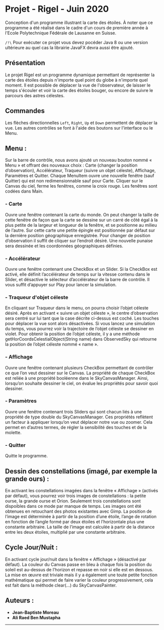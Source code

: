 # Projet - Rigel - Juin 2020
Conception d'un programme illustrant la carte des étoiles. À noter que ce programme a été réalisé dans le cadre d'un 
cours de première année à l'Ecole Polytechnique Fédérale de Lausanne en Suisse.

`/!\` Pour exécuter ce projet vous devez pocéder Java 8 ou une version ultérieure au quel cas la librairie JavaFX
devra aussi être ajouté.

## Présentation
Le projet Rigel est un programme dynamique permettant de représenter la carte des étoiles depuis n'importe quel point 
du globe à n'importe quel moment. Il est possible de déplacer la vue de l'observateur, de laisser le temps s'écouler et
voir la carte des étoiles bouger, ou encore de suivre le parcours des astres célestes. 

## Commandes
Les flèches directionnelles `Left`, `Right`, `Up` et `Down` permettent de déplacer la vue. Les autres contrôles se font
à l'aide des boutons sur l'interface ou le Menu.

## Menu :
Sur la barre de contrôle, nous avons ajouté un nouveau bouton nommé « Menu » et offrant des nouveaux choix : Carte 
(changer la position d’observation), Accélérateur, Traqueur (suivre un objet céleste), Affichage, Paramètres et 
Quitter. Chaque MenuItem ouvre une nouvelle fenêtre (sauf Quitter) qui est non redimensionnable sauf pour Carte. 
Cliquer sur le Canvas du ciel, ferme les fenêtres, comme la croix rouge. Les fenêtres sont codées dans Main.

### - Carte
Ouvre une fenêtre contenant la carte du monde. On peut changer la taille de cette fenêtre de façon que la carte se 
dessine sur un carré de côté égal à la plus petite de la largeur et longueur de la fenêtre, et se positionne au milieu
de l’autre. Sur cette carte une petite épingle est positionnée par défaut sur la dernière position géographique 
enregistrée. Pour changer de position d’observation il suffit de cliquer sur l’endroit désiré. Une nouvelle punaise 
sera dessinée et les coordonnées géographiques définies.

### - Accélérateur
Ouvre une fenêtre contenant une CheckBox et un Slider. Si la CheckBox est activé, elle définit l’accélérateur de temps
sur la vitesse contenu dans le Slider, et désactive le sélecteur d’accélérateur de la barre de contrôle. Il vous suffit
d’appuyer sur Play pour lancer la simulation.

### - Traqueur d'objet céleste
En cliquant sur Traqueur dans le menu, on pourra choisir l’objet céleste désiré. Après en activant « suivre un objet 
céleste », le centre d’observation sera centré sur lui tant que la case décrite ci-dessus est coché. Les touches pour 
déplacer la vue sont alors désactivées. Si vous lancez une simulation du temps, vous pourrez voir la trajectoire de 
l’objet céleste se dessiner en violet. Pour obtenir la position de l’objet céleste, il y a une méthode 
getHorCoordsCelestialObject(String name) dans ObservedSky qui retourne la position de l’objet céleste nommé « name ».

### - Affichage
Ouvre une fenêtre contenant plusieurs CheckBox permettant de contrôler ce que l’on veut dessiner sur le Canvas. La 
propriété de chaque CheckBox est reliée à une propriété booléenne dans le SkyCanvasManager. Ainsi, lorsqu’on souhaite 
dessiner le ciel, on évalue les propriétés pour savoir quoi dessiner.

### - Paramètres
Ouvre une fenêtre contenant trois Sliders qui sont chacun liés à une propriété de type double du SkyCanvasManager. Ces 
propriétés reflètent un facteur à appliquer lorsqu’on veut déplacer notre vue ou zoomer. Cela permet en d’autres 
termes, de régler la sensibilité des touches et de la molette.

### - Quitter 
Quitte le programme.

## Dessin des constellations (imagé, par exemple la grande ours) :
En activant les constellations imagées dans la fenêtre « Affichage » (activés par défaut), vous pourrez voir trois 
images de constellations : la petite ourse, la grande ourse et Orion. Seulement trois constellations sont dispoibles 
dans ce mode par manque de temps. Les images ont été obtenues en retouchant des photos existantes avec Gimp. La
position de l’image est déterminée à partir de la position d’une étoile, l’ange de rotation en fonction de l’angle 
formé par deux étoiles et l’horizontale plus une constante arbitraire. La taille de l’image est calculée à partir de la
distance entre les deux étoiles, multiplié par une constante arbitraire.

## Cycle Jour/Nuit :
En activant cycle jour/nuit dans la fenêtre « Affichage » (désactivé par défaut). La couleur du Canvas passe en bleu à
chaque fois la position du soleil est au-dessus de l’horizon et repasse en noir si elle est en dessous. La mise en 
œuvre est triviale mais il y a également une toute petite fonction mathématique qui permet de faire varier la couleur 
progressivement, cela est fait dans la méthode clear(…) du SkyCanvasPainter.

## Auteurs :
* **Jean-Baptiste Moreau** 
* **Ali Raed Ben Mustapha**

***
